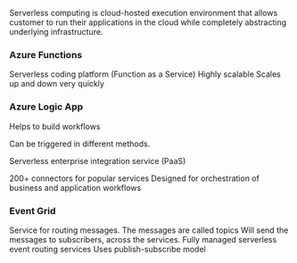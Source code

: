
Serverless computing is cloud-hosted execution environment that allows customer to run their applications in the cloud while completely abstracting underlying infrastructure. 

### Azure Functions

Serverless coding platform (Function as a Service)
Highly scalable
Scales up and down very quickly

### Azure Logic App

Helps to build workflows 

Can be triggered in different methods.

Serverless enterprise integration service (PaaS)

200+ connectors for popular services
Designed for orchestration of business and application workflows

### Event Grid

Service for routing messages.
The messages are called topics 
Will send the messages to subscribers, across the services.
Fully managed serverless event routing services
Uses publish-subscribe model







